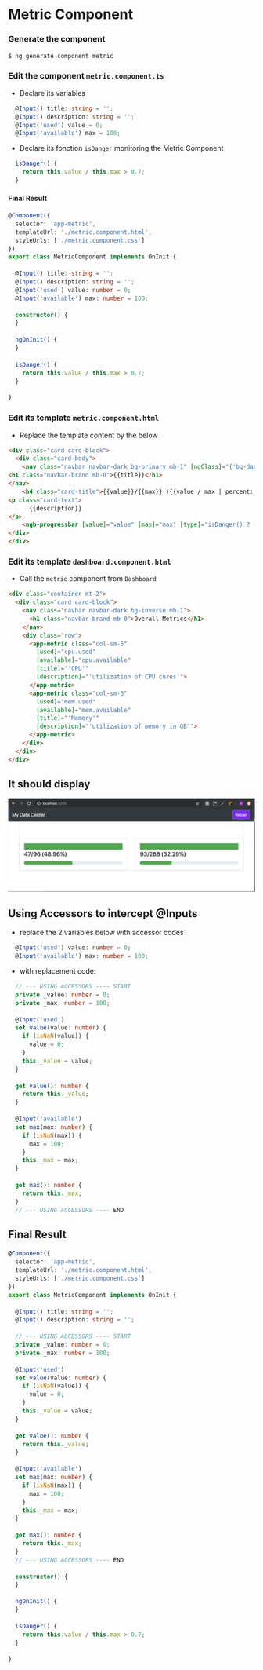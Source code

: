 # Metric Component

### Generate the component

```
$ ng generate component metric
```

### Edit the component `metric.component.ts`

* Declare its variables

```typescript
  @Input() title: string = '';
  @Input() description: string = '';
  @Input('used') value = 0;
  @Input('available') max = 100;
```

* Declare its fonction `isDanger` monitoring the Metric Component

```typescript
  isDanger() {
    return this.value / this.max > 0.7;
  }
```

#### Final Result

```typescript
@Component({
  selector: 'app-metric',
  templateUrl: './metric.component.html',
  styleUrls: ['./metric.component.css']
})
export class MetricComponent implements OnInit {

  @Input() title: string = '';
  @Input() description: string = '';
  @Input('used') value: number = 0;
  @Input('available') max: number = 100;

  constructor() {
  }

  ngOnInit() {
  }

  isDanger() {
    return this.value / this.max > 0.7;
  }

}

```

### Edit its template `metric.component.html`

* Replace the template content by the below

```html
<div class="card card-block">
  <div class="card-body">
    <nav class="navbar navbar-dark bg-primary mb-1" [ngClass]="{'bg-danger': isDanger(), 'bg-success': !isDanger()}">     
<h1 class="navbar-brand mb-0">{{title}}</h1>     
</nav>
    <h4 class="card-title">{{value}}/{{max}} ({{value / max | percent:'1.0-2'}})</h4>     
<p class="card-text">
      {{description}}     
</p>
    <ngb-progressbar [value]="value" [max]="max" [type]="isDanger() ? 'danger' : 'success'"></ngb-progressbar>     
</div>
</div>
```

### Edit its template `dashboard.component.html`

* Call the `metric` component from `Dashboard`

```html
<div class="container mt-2">
  <div class="card card-block">
    <nav class="navbar navbar-dark bg-inverse mb-1">
      <h1 class="navbar-brand mb-0">Overall Metrics</h1>
    </nav>
    <div class="row">
      <app-metric class="col-sm-6"     
        [used]="cpu.used"     
        [available]="cpu.available"     
        [title]="'CPU'"     
        [description]="'utilization of CPU cores'">     
      </app-metric>     
      <app-metric class="col-sm-6"     
        [used]="mem.used"     
        [available]="mem.available"     
        [title]="'Memory'"     
        [description]="'utilization of memory in GB'">     
      </app-metric>     
    </div>
  </div>
</div>
```

## It should display

![image](../images/metric.png)


## Using Accessors to intercept @Inputs

* replace the 2 variables below with accessor codes

```typescript
  @Input('used') value: number = 0;
  @Input('available') max: number = 100;
```

* with replacement code:

```typescript
  // --- USING ACCESSORS ---- START
  private _value: number = 0;
  private _max: number = 100;

  @Input('used')
  set value(value: number) {
    if (isNaN(value)) {
      value = 0;
    }
    this._value = value;
  }

  get value(): number {
    return this._value;
  }

  @Input('available')
  set max(max: number) {
    if (isNaN(max)) {
      max = 100;
    }
    this._max = max;
  }

  get max(): number {
    return this._max;
  }
  // --- USING ACCESSORS ---- END
```

## Final Result

```typescript
@Component({
  selector: 'app-metric',
  templateUrl: './metric.component.html',
  styleUrls: ['./metric.component.css']
})
export class MetricComponent implements OnInit {

  @Input() title: string = '';
  @Input() description: string = '';

  // --- USING ACCESSORS ---- START
  private _value: number = 0;
  private _max: number = 100;

  @Input('used')
  set value(value: number) {
    if (isNaN(value)) {
      value = 0;
    }
    this._value = value;
  }

  get value(): number {
    return this._value;
  }

  @Input('available')
  set max(max: number) {
    if (isNaN(max)) {
      max = 100;
    }
    this._max = max;
  }

  get max(): number {
    return this._max;
  }
  // --- USING ACCESSORS ---- END

  constructor() {
  }

  ngOnInit() {
  }

  isDanger() {
    return this.value / this.max > 0.7;
  }

}
```
